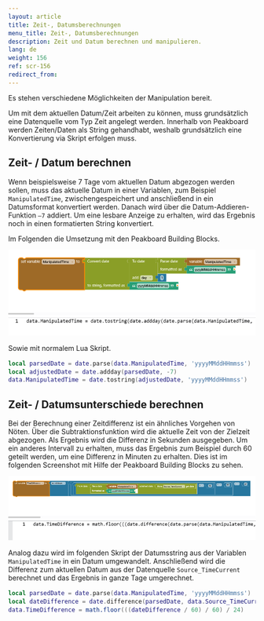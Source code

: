 ```yaml
---
layout: article
title: Zeit-, Datumsberechnungen
menu_title: Zeit-, Datumsberechnungen
description: Zeit und Datum berechnen und manipulieren.
lang: de
weight: 156
ref: scr-156
redirect_from:
---
```


Es stehen verschiedene Möglichkeiten der Manipulation bereit.

Um mit dem aktuellen Datum/Zeit arbeiten zu können, muss grundsätzlich eine Datenquelle vom Typ Zeit angelegt werden. Innerhalb von Peakboard werden Zeiten/Daten als String gehandhabt, weshalb grundsätzlich eine Konvertierung via Skript erfolgen muss.

## Zeit- / Datum berechnen

Wenn beispielsweise 7 Tage vom aktuellen Datum abgezogen werden sollen, muss das aktuelle Datum in einer Variablen, zum Beispiel ```ManipulatedTime```, zwischengespeichert und anschließend in ein Datumsformat konvertiert werden. Danach wird über die Datum-Addieren-Funktion ```–7``` addiert. Um eine lesbare Anzeige zu erhalten, wird das Ergebnis noch in einen formatierten String konvertiert.

Im Folgenden die Umsetzung mit den Peakboard Building Blocks.

![Substract_Date](/assets/images/scripting/Scripting_Beispiele/working-with-date/en-script-substract-date.png)

Sowie mit normalem Lua Skript.

```lua
local parsedDate = date.parse(data.ManipulatedTime, 'yyyyMMddHHmmss')
local adjustedDate = date.addday(parsedDate, -7)
data.ManipulatedTime = date.tostring(adjustedDate, 'yyyyMMddHHmmss')
```

## Zeit- / Datumsunterschiede berechnen

Bei der Berechnung einer Zeitdifferenz ist ein ähnliches Vorgehen von Nöten. Über die Subtraktionsfunktion wird die aktuelle Zeit von der Zielzeit abgezogen. Als Ergebnis wird die Differenz in Sekunden ausgegeben. Um ein anderes Intervall zu erhalten, muss das Ergebnis zum Beispiel durch 60 geteilt werden, um eine Differenz in Minuten zu erhalten. Dies ist im folgenden Screenshot mit Hilfe der Peakboard Building Blocks zu sehen.

![Date_diff](/assets/images/scripting/Scripting_Beispiele/working-with-date/en-script-date-diff.png)

Analog dazu wird im folgenden Skript der Datumsstring aus der Variablen ```ManipulatedTime``` in ein Datum umgewandelt. Anschließend wird die Differenz zum aktuellen Datum aus der Datenquelle ```Source_TimeCurrent``` berechnet und das Ergebnis in ganze  Tage umgerechnet.

```lua
local parsedDate = date.parse(data.ManipulatedTime, 'yyyyMMddHHmmss')
local dateDifference = date.difference(parsedDate, data.Source_TimeCurrent.getluadate())
data.TimeDifference = math.floor(((dateDifference / 60) / 60) / 24)
```